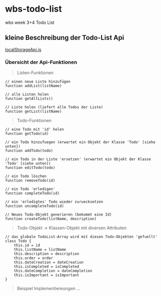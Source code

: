 # wbs-todo-list
wbs week 3+4 Todo List

## kleine Beschreibung der Todo-List Api
[localStorageApi.js](src/localStorageApi.js)

### Übersicht der Api-Funktionen

> Listen-Funktionen
```
// einen neue Liste hinzufügen
function addList(listName)

// alle Listen holen
function getAllLists()

// Liste holen (liefert alle Todos der Liste)
function getList(listName)
```


> Todo-Funktionen
```
// eine Todo mit 'id' holen
function getTodo(id)

// ein Todo hinzufuegen (erwartet ein Objekt der Klasse 'Todo' [siehe unten])
function addTodo(todo)

// ein Todo in der Liste 'ersetzen' (erwartet ein Objekt der Klasse 'Todo' [siehe unten])
function editTodo(todo) 

// ein Todo löschen
function removeTodo(id)

// ein Todo 'erledigen'
function completeTodo(id)

// ein 'erledigtes' Todo wieder zuruecksetzen
function uncompleteTodo(id)

// Neues Todo-Objekt generieren (bekommt eine Id)
function createTodo(listName, description)
```

> Todo-Objekt -> Klassen-Objekt mit diversen Attributen
```
// das globale TodoList-Array wird mit diesen Todo-Objekten 'gefuellt'
class Todo {
    this.id = id
    this.listName = listName
    this.description = description
    this.order = order
    this.dateCreation = dateCreation
    this.isCompleted = isCompleted
    this.dateCompletion = dateCompletion
    this.isImportant = isImportant
}
```

> Beispiel Implementiereungen
...

